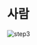 # 사람 

![step3](https://github.com/haji8-thehaji/lecture-java/blob/main/download/java-designpattern/00.UML/step3/step3.png)
